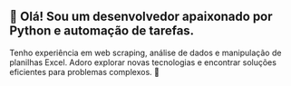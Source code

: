 ## 👋 Olá! Sou um desenvolvedor apaixonado por Python e automação de tarefas. 
Tenho experiência em web scraping, análise de dados e manipulação de planilhas Excel. 
Adoro explorar novas tecnologias e encontrar soluções eficientes para problemas complexos. 👋
